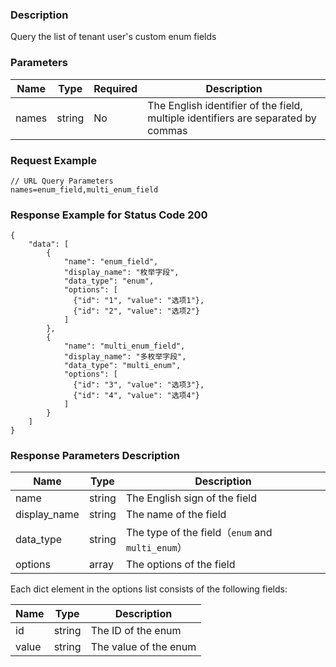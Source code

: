 ### Description

Query the list of tenant user's custom enum fields

### Parameters

| Name  | Type   | Required | Description                                                                       |
|-------|--------|----------|-----------------------------------------------------------------------------------|
| names | string | No       | The English identifier of the field, multiple identifiers are separated by commas |

### Request Example

```
// URL Query Parameters
names=enum_field,multi_enum_field
```

### Response Example for Status Code 200

```json5
{
    "data": [
        {
            "name": "enum_field",
            "display_name": "枚举字段",
            "data_type": "enum",
            "options": [
              {"id": "1", "value": "选项1"},
              {"id": "2", "value": "选项2"}
            ]
        },
        {
            "name": "multi_enum_field",
            "display_name": "多枚举字段",
            "data_type": "multi_enum",
            "options": [
              {"id": "3", "value": "选项3"},
              {"id": "4", "value": "选项4"}
            ]
        }
    ]
}
```

### Response Parameters Description

| Name         | Type   | Description                                    |
|--------------|--------|------------------------------------------------|
| name         | string | The English sign of the field                  |
| display_name | string | The name of the field                          |
| data_type    | string | The type of the field（`enum` and `multi_enum`） |
| options      | array  | The options of the field                       |

Each dict element in the options list consists of the following fields:

| Name  | Type   | Description           |
|-------|--------|-----------------------|
| id    | string | The ID of the enum    |
| value | string | The value of the enum |
